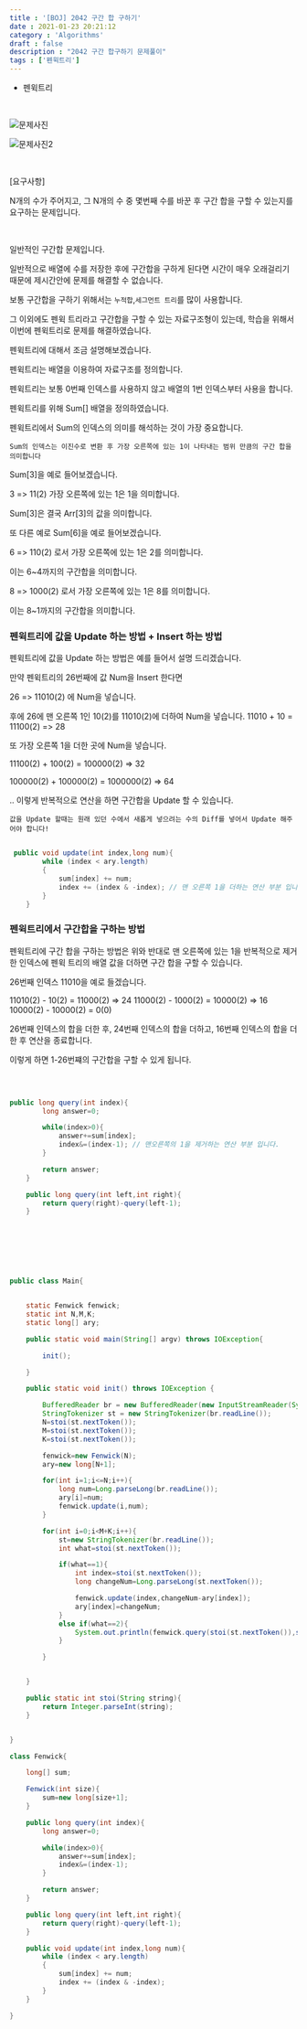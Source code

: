 ```yaml
---
title : '[BOJ] 2042 구간 합 구하기'
date : 2021-01-23 20:21:12
category : 'Algorithms'
draft : false
description : "2042 구간 합구하기 문제풀이"
tags : ['펜윅트리']
---
```


* 펜윅트리


<br/>

![문제사진](https://user-images.githubusercontent.com/57346393/105608329-b7a77b80-5de6-11eb-9539-bdaede020c2e.png)

![문제사진2](https://user-images.githubusercontent.com/57346393/105608337-bf672000-5de6-11eb-9548-145f34e08dbd.png)



<br/>

[요구사항]

N개의 수가 주어지고, 그 N개의 수 중 몇번째 수를 바꾼 후 구간 합을 구할 수 있는지를 요구하는 문제입니다.


<br/>

일반적인 구간합 문제입니다.

일반적으로 배열에 수를 저장한 후에 구간합을 구하게 된다면 시간이 매우 오래걸리기 때문에 제시간안에 문제를 해결할 수 없습니다.

보통 구간합을 구하기 위해서는 `누적합`,`세그먼트 트리`를 많이 사용합니다.

그 이외에도 펜윅 트리라고 구간합을 구할 수 있는 자료구조형이 있는데, 학습을 위해서 이번에 펜윅트리로 문제를 해결하였습니다.

펜윅트리에 대해서 조금 설명해보겠습니다.

펜윅트리는 배열을 이용하여 자료구조를 정의합니다.

펜윅트리는 보통 0번째 인덱스를 사용하지 않고 배열의 1번 인덱스부터 사용을 합니다.

펜윅트리를 위해 Sum[] 배열을 정의하였습니다.

펜윅트리에서 Sum의 인덱스의 의미를 해석하는 것이 가장 중요합니다.

`Sum의 인덱스는 이진수로 변환 후 가장 오른쪽에 있는 1이 나타내는 범위 만큼의 구간 합을 의미합니다`

Sum[3]을 예로 들어보겠습니다.

3 => 11(2) 가장 오른쪽에 있는 1은 1을 의미합니다. 

Sum[3]은 결국 Arr[3]의 값을 의미합니다.

또 다른 예로 Sum[6]을 예로 들어보겠습니다.

6 => 110(2) 로서 가장 오른쪽에 있는 1은 2를 의미합니다.

이는 6~4까지의 구간합을 의미합니다.

8 => 1000(2) 로서 가장 오른쪽에 있는 1은 8를 의미합니다.

이는 8~1까지의 구간합을 의미합니다.

### 펜윅트리에 값을 Update 하는 방법 + Insert 하는 방법

펜윅트리에 값을 Update 하는 방법은 예를 들어서 설명 드리겠습니다.

만약 펜윅트리의 26번째에 값 Num을 Insert 한다면

26 => 11010(2) 에 Num을 넣습니다.

후에 26에 맨 오른쪽 1인 10(2)를 11010(2)에 더하여 Num을 넣습니다.
11010 + 10 = 11100(2) => 28

또 가장 오른쪽 1을 더한 곳에 Num을 넣습니다.

11100(2) + 100(2) = 100000(2) => 32

100000(2) + 100000(2) = 1000000(2) => 64

.. 이렇게 반복적으로 연산을 하면 구간합을 Update 할 수 있습니다.

`값을 Update 할때는 원래 있던 수에서 새롭게 넣으려는 수의 Diff를 넣어서 Update 해주어야 합니다!`


```java

 public void update(int index,long num){
        while (index < ary.length)
        {
            sum[index] += num;
            index += (index & -index); // 맨 오른쪽 1을 더하는 연산 부분 입니다.
        }
    }

```

### 펜윅트리에서 구간합을 구하는 방법

펜윅트리에 구간 합을 구하는 방법은 위와 반대로 맨 오른쪽에 있는 1을 반복적으로 제거한 인덱스에 펜윅 트리의 배열 값을 더하면 구간 합을 구할 수 있습니다.

26번째 인덱스 11010을 예로 들겠습니다.

11010(2) - 10(2) = 11000(2) => 24
11000(2) - 1000(2) = 10000(2) => 16
10000(2) - 10000(2) = 0(0)

26번째 인덱스의 합을 더한 후, 24번째 인덱스의 합을 더하고, 16번째 인덱스의 합을 더한 후 연산을 종료합니다.

이렇게 하면 1-26번쨰의 구간합을 구할 수 있게 됩니다.

<br/>

```java

public long query(int index){
        long answer=0;

        while(index>0){
            answer+=sum[index];
            index&=(index-1); // 맨오른쪽의 1을 제거하는 연산 부분 입니다.
        }

        return answer;
    }

    public long query(int left,int right){
        return query(right)-query(left-1);
    }


```
<br/>





<br/> <br/>

```java

public class Main{


    static Fenwick fenwick;
    static int N,M,K;
    static long[] ary;

    public static void main(String[] argv) throws IOException{

        init();

    }

    public static void init() throws IOException {

        BufferedReader br = new BufferedReader(new InputStreamReader(System.in));
        StringTokenizer st = new StringTokenizer(br.readLine());
        N=stoi(st.nextToken());
        M=stoi(st.nextToken());
        K=stoi(st.nextToken());

        fenwick=new Fenwick(N);
        ary=new long[N+1];

        for(int i=1;i<=N;i++){
            long num=Long.parseLong(br.readLine());
            ary[i]=num;
            fenwick.update(i,num);
        }

        for(int i=0;i<M+K;i++){
            st=new StringTokenizer(br.readLine());
            int what=stoi(st.nextToken());

            if(what==1){
                int index=stoi(st.nextToken());
                long changeNum=Long.parseLong(st.nextToken());

                fenwick.update(index,changeNum-ary[index]);
                ary[index]=changeNum;
            }
            else if(what==2){
                System.out.println(fenwick.query(stoi(st.nextToken()),stoi(st.nextToken())));
            }

        }


    }

    public static int stoi(String string){
        return Integer.parseInt(string);
    }


}

class Fenwick{

    long[] sum;

    Fenwick(int size){
        sum=new long[size+1];
    }

    public long query(int index){
        long answer=0;

        while(index>0){
            answer+=sum[index];
            index&=(index-1);
        }

        return answer;
    }

    public long query(int left,int right){
        return query(right)-query(left-1);
    }

    public void update(int index,long num){
        while (index < ary.length)
        {
            sum[index] += num;
            index += (index & -index);
        }
    }

}

```